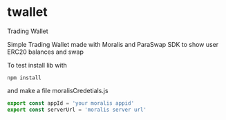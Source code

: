 # twallet
Trading Wallet

Simple Trading Wallet made with Moralis and ParaSwap SDK to show user ERC20 balances and swap

To test install lib with 
```
npm install
```
and make a file 
moralisCredetials.js 

```javascript
export const appId = 'your moralis appid'
export const serverUrl = 'moralis server url'
```
